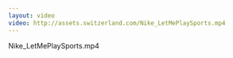 ```yaml
---
layout: video
video: http://assets.switzerland.com/Nike_LetMePlaySports.mp4
---
```

Nike_LetMePlaySports.mp4
